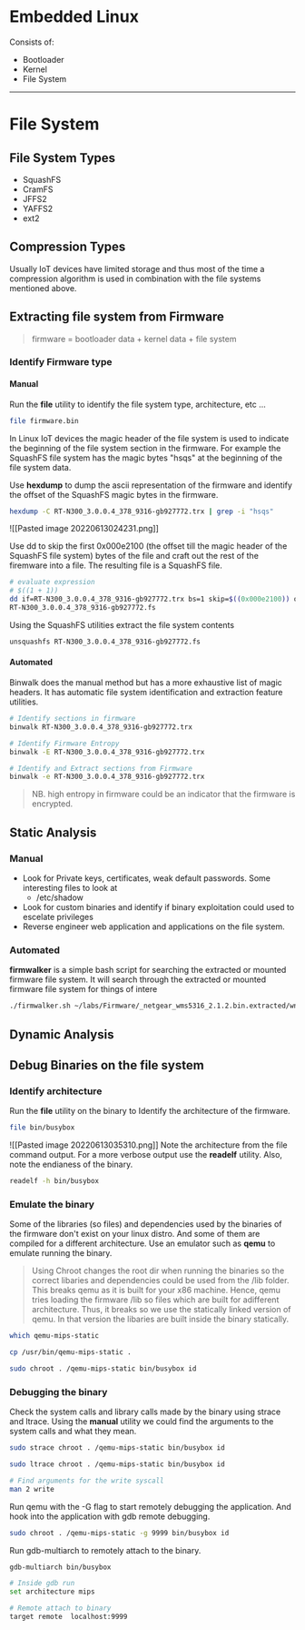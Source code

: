 # Embedded Linux
Consists of:
- Bootloader
- Kernel
- File System
---
# File System
## File System Types
- SquashFS
- CramFS
- JFFS2
- YAFFS2
- ext2

## Compression Types
Usually IoT devices have limited storage and thus most of the time a compression algorithm is used in combination with the file systems mentioned above.


## Extracting file system from Firmware
> firmware = bootloader data + kernel data + file system 

### Identify Firmware type
#### Manual
Run the **file** utility to identify the file system type, architecture, etc ...
```bash
file firmware.bin
```

In Linux IoT devices the magic header of the file system is used to indicate the beginning of the file system section in the firmware. For example the SquashFS file system has the magic bytes "hsqs" at the beginning of the file system data. 

Use **hexdump** to dump the ascii representation of the firmware and identify the offset of the SquashFS magic bytes in the firmware.

```bash
hexdump -C RT-N300_3.0.0.4_378_9316-gb927772.trx | grep -i "hsqs"
```

![[Pasted image 20220613024231.png]]

Use dd to skip the first 0x000e2100 (the offset till the magic header of the SquashFS file system) bytes of the file and craft out the rest of the firemware into a file. The resulting file is a SquashFS file.

```bash
# evaluate expression
# $((1 + 1)) 
dd if=RT-N300_3.0.0.4_378_9316-gb927772.trx bs=1 skip=$((0x000e2100)) of=  
RT-N300_3.0.0.4_378_9316-gb927772.fs
```

Using the SquashFS utilities extract the file system contents

```bash
unsquashfs RT-N300_3.0.0.4_378_9316-gb927772.fs
```

#### Automated
Binwalk does the manual method but has a more exhaustive list of magic headers. It has automatic file system identification and extraction feature utilities.

```bash
# Identify sections in firmware
binwalk RT-N300_3.0.0.4_378_9316-gb927772.trx

# Identify Firmware Entropy
binwalk -E RT-N300_3.0.0.4_378_9316-gb927772.trx

# Identify and Extract sections from Firmware
binwalk -e RT-N300_3.0.0.4_378_9316-gb927772.trx
```

> NB. high entropy in firmware could be an indicator that the firmware is encrypted. 

## Static Analysis
### Manual
- Look for Private keys, certificates, weak default passwords. Some interesting files to look at
	- /etc/shadow
-  Look for custom binaries and identify if binary exploitation could used to escelate privileges
- Reverse engineer web application and applications on the file system.

### Automated
**firmwalker** is a simple bash script for searching the extracted or mounted firmware file system. It will search through the extracted or mounted firmware file system for things of intere
```bash
./firmwalker.sh ~/labs/Firmware/_netgear_wms5316_2.1.2.bin.extracted/wnc
```

## Dynamic Analysis
## Debug Binaries on the file system
### Identify architecture
Run the **file** utility on the binary to Identify the architecture of the firmware. 
```bash
file bin/busybox
```

![[Pasted image 20220613035310.png]]
Note the architecture from the file command output. For a more verbose output use the **readelf** utility. Also, note the endianess of the binary.

```bash
readelf -h bin/busybox
```

### Emulate the binary
Some of the libraries (so files) and dependencies used by the binaries of the firmware don't exist on your linux distro. And some of them are compiled for a different architecture. Use an emulator such as **qemu** to emulate running the binary.

> Using Chroot changes the root dir when running the binaries so the correct libaries and dependencies could be used from the /lib folder. This breaks qemu as it is built for your x86 machine. Hence, qemu tries loading the firmware /lib so files which are built for adifferent architecture. Thus, it breaks so we use the statically linked version of qemu. In that version the libaries are built inside the binary statically.

```bash
which qemu-mips-static

cp /usr/bin/qemu-mips-static .

sudo chroot . /qemu-mips-static bin/busybox id
```

### Debugging the binary
Check the system calls and library calls  made by the binary using strace and ltrace. Using the **manual** utility we could find the arguments to the system calls and what they mean.
```bash
sudo strace chroot . /qemu-mips-static bin/busybox id

sudo ltrace chroot . /qemu-mips-static bin/busybox id

# Find arguments for the write syscall
man 2 write
```

Run qemu with the -G flag to start remotely debugging the application. And hook into the application with gdb remote debugging.

```bash
sudo chroot . /qemu-mips-static -g 9999 bin/busybox id
```

Run gdb-multiarch to remotely attach to the binary.

```bash
gdb-multiarch bin/busybox

# Inside gdb run
set architecture mips

# Remote attach to binary 
target remote  localhost:9999
```

